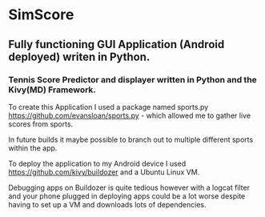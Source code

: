 # SimScore
## Fully functioning GUI Application (Android deployed) writen in Python.
### Tennis Score Predictor and displayer written in Python and the Kivy(MD) Framework.

To create this Application I used a package named sports.py https://github.com/evansloan/sports.py - which allowed me to gather live scores from sports.

In future builds it maybe possible to branch out to multiple different sports within the app.

To deploy the application to my Android device I used https://github.com/kivy/buildozer and a Ubuntu Linux VM.

Debugging apps on Buildozer is quite tedious however with a logcat filter and your phone plugged in deploying apps could be a lot worse despite having to set up a VM and downloads lots of dependencies.
